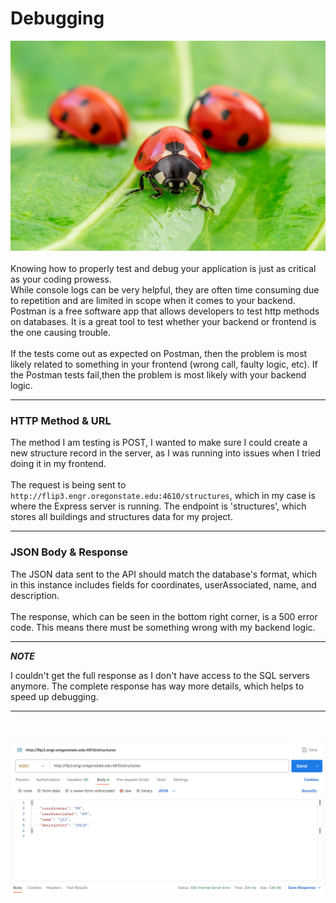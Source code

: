 # Debugging
![app.js file](https://github.com/scott5Tots/react-starter-app/blob/main/debugging/assets/Ladybug.JPG)<br><br>
Knowing how to properly test and debug your application is just as critical as your coding prowess. <br>
While console logs can be very helpful, they are often time consuming due to repetition and are limited in scope when it comes to your backend. Postman is a free software app that allows developers to test http methods on databases. It is a great tool to test whether your backend or frontend is the one causing trouble. <br><br>
If the tests come out as expected on Postman, then the problem is most likely related to something in your frontend (wrong call, faulty logic, etc). If the Postman tests fail,then the problem is most likely with your backend logic.<br>
___
### HTTP Method & URL
The method I am testing is POST, I wanted to make sure I could create a new structure record in the server, as I was running into issues when I tried doing it in my frontend.<br><br>
The request is being sent to `http://flip3.engr.oregonstate.edu:4610/structures`, which in my case is where the Express server is running. The endpoint is 'structures', which stores all buildings and structures data for my project.
___
### JSON Body & Response
The JSON data sent to the API should match the database's format, which in this instance includes fields for coordinates, userAssociated, name, and description.<br><br>
The response, which can be seen in the bottom right corner, is a 500 error code. This means there must be something wrong with my backend logic. 
___
**_NOTE_**

I couldn't get the full response as I don't have access to the SQL servers anymore. The complete response has way more details, which helps to speed up debugging.

---
<br><br>
![POST test](https://github.com/scott5Tots/react-starter-app/blob/main/debugging/assets/post_bug.png)


